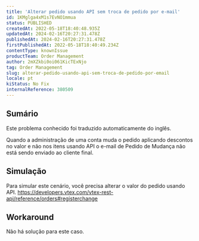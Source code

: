 ```yaml
---
title: 'Alterar pedido usando API sem troca de pedido por e-mail'
id: 1KMglga4xM1s7EvNO1mmua
status: PUBLISHED
createdAt: 2022-05-18T18:40:48.935Z
updatedAt: 2024-02-16T20:27:31.478Z
publishedAt: 2024-02-16T20:27:31.478Z
firstPublishedAt: 2022-05-18T18:40:49.234Z
contentType: knownIssue
productTeam: Order Management
author: 2mXZkbi0oi061KicTExNjo
tag: Order Management
slug: alterar-pedido-usando-api-sem-troca-de-pedido-por-email
locale: pt
kiStatus: No Fix
internalReference: 380509
---
```


## Sumário

<div class="alert alert-info">
  <p>Este problema conhecido foi traduzido automaticamente do inglês.</p>
</div>


Quando a administração de uma conta muda o pedido aplicando descontos no valor e não nos itens usando API o e-mail de Pedido de Mudança não está sendo enviado ao cliente final.



## Simulação



Para simular este cenário, você precisa alterar o valor do pedido usando API.
https://developers.vtex.com/vtex-rest-api/reference/orders#registerchange



## Workaround


Não há solução para este caso.

